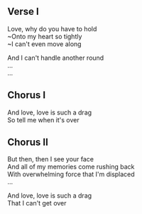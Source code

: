 ## Verse I
Love, why do you have to hold  
~Onto my heart so tightly  
~I can't even move along

And I can't handle another round  
...  
...

## Chorus I
And love, love is such a drag  
So tell me when it's over

## Chorus II
But then, then I see your face  
And all of my memories come rushing back  
With overwhelming force that I'm displaced  
...

And love, love is such a drag  
That I can't get over
